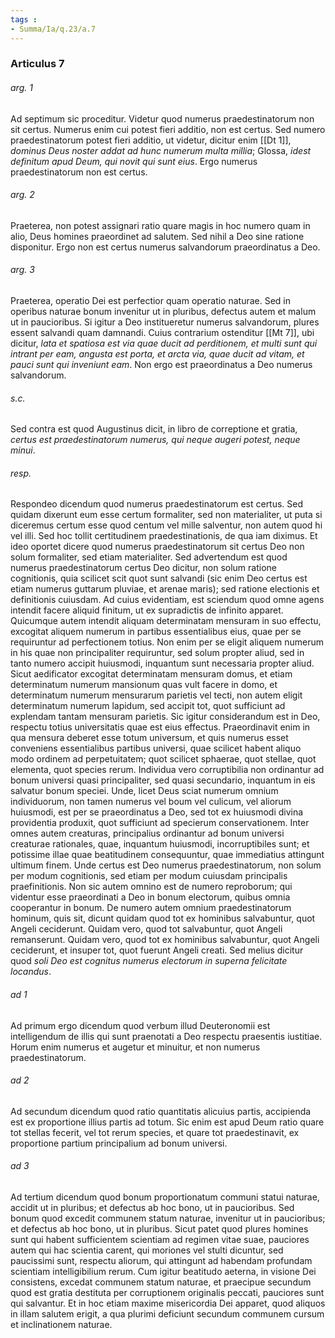 ```yaml
---
tags : 
- Summa/Ia/q.23/a.7
---
```


### Articulus 7

###### arg. 1
Ad septimum sic proceditur. Videtur quod numerus praedestinatorum non sit certus. Numerus enim cui potest fieri additio, non est certus. Sed numero praedestinatorum potest fieri additio, ut videtur, dicitur enim [[Dt 1]], *dominus Deus noster addat ad hunc numerum multa millia*; Glossa, *idest definitum apud Deum, qui novit qui sunt eius*. Ergo numerus praedestinatorum non est certus.

###### arg. 2
Praeterea, non potest assignari ratio quare magis in hoc numero quam in alio, Deus homines praeordinet ad salutem. Sed nihil a Deo sine ratione disponitur. Ergo non est certus numerus salvandorum praeordinatus a Deo.

###### arg. 3
Praeterea, operatio Dei est perfectior quam operatio naturae. Sed in operibus naturae bonum invenitur ut in pluribus, defectus autem et malum ut in paucioribus. Si igitur a Deo institueretur numerus salvandorum, plures essent salvandi quam damnandi. Cuius contrarium ostenditur [[Mt 7]], ubi dicitur, *lata et spatiosa est via quae ducit ad perditionem, et multi sunt qui intrant per eam, angusta est porta, et arcta via, quae ducit ad vitam, et pauci sunt qui inveniunt eam*. Non ergo est praeordinatus a Deo numerus salvandorum.

###### s.c.
Sed contra est quod Augustinus dicit, in libro de correptione et gratia, *certus est praedestinatorum numerus, qui neque augeri potest, neque minui*.

###### resp.
Respondeo dicendum quod numerus praedestinatorum est certus. Sed quidam dixerunt eum esse certum formaliter, sed non materialiter, ut puta si diceremus certum esse quod centum vel mille salventur, non autem quod hi vel illi. Sed hoc tollit certitudinem praedestinationis, de qua iam diximus. Et ideo oportet dicere quod numerus praedestinatorum sit certus Deo non solum formaliter, sed etiam materialiter. Sed advertendum est quod numerus praedestinatorum certus Deo dicitur, non solum ratione cognitionis, quia scilicet scit quot sunt salvandi (sic enim Deo certus est etiam numerus guttarum pluviae, et arenae maris); sed ratione electionis et definitionis cuiusdam. Ad cuius evidentiam, est sciendum quod omne agens intendit facere aliquid finitum, ut ex supradictis de infinito apparet. Quicumque autem intendit aliquam determinatam mensuram in suo effectu, excogitat aliquem numerum in partibus essentialibus eius, quae per se requiruntur ad perfectionem totius. Non enim per se eligit aliquem numerum in his quae non principaliter requiruntur, sed solum propter aliud, sed in tanto numero accipit huiusmodi, inquantum sunt necessaria propter aliud. Sicut aedificator excogitat determinatam mensuram domus, et etiam determinatum numerum mansionum quas vult facere in domo, et determinatum numerum mensurarum parietis vel tecti, non autem eligit determinatum numerum lapidum, sed accipit tot, quot sufficiunt ad explendam tantam mensuram parietis. Sic igitur considerandum est in Deo, respectu totius universitatis quae est eius effectus. Praeordinavit enim in qua mensura deberet esse totum universum, et quis numerus esset conveniens essentialibus partibus universi, quae scilicet habent aliquo modo ordinem ad perpetuitatem; quot scilicet sphaerae, quot stellae, quot elementa, quot species rerum. Individua vero corruptibilia non ordinantur ad bonum universi quasi principaliter, sed quasi secundario, inquantum in eis salvatur bonum speciei. Unde, licet Deus sciat numerum omnium individuorum, non tamen numerus vel boum vel culicum, vel aliorum huiusmodi, est per se praeordinatus a Deo, sed tot ex huiusmodi divina providentia produxit, quot sufficiunt ad specierum conservationem. Inter omnes autem creaturas, principalius ordinantur ad bonum universi creaturae rationales, quae, inquantum huiusmodi, incorruptibiles sunt; et potissime illae quae beatitudinem consequuntur, quae immediatius attingunt ultimum finem. Unde certus est Deo numerus praedestinatorum, non solum per modum cognitionis, sed etiam per modum cuiusdam principalis praefinitionis. Non sic autem omnino est de numero reproborum; qui videntur esse praeordinati a Deo in bonum electorum, quibus omnia cooperantur in bonum. De numero autem omnium praedestinatorum hominum, quis sit, dicunt quidam quod tot ex hominibus salvabuntur, quot Angeli ceciderunt. Quidam vero, quod tot salvabuntur, quot Angeli remanserunt. Quidam vero, quod tot ex hominibus salvabuntur, quot Angeli ceciderunt, et insuper tot, quot fuerunt Angeli creati. Sed melius dicitur quod *soli Deo est cognitus numerus electorum in superna felicitate locandus*.

###### ad 1
Ad primum ergo dicendum quod verbum illud Deuteronomii est intelligendum de illis qui sunt praenotati a Deo respectu praesentis iustitiae. Horum enim numerus et augetur et minuitur, et non numerus praedestinatorum.

###### ad 2
Ad secundum dicendum quod ratio quantitatis alicuius partis, accipienda est ex proportione illius partis ad totum. Sic enim est apud Deum ratio quare tot stellas fecerit, vel tot rerum species, et quare tot praedestinavit, ex proportione partium principalium ad bonum universi.

###### ad 3
Ad tertium dicendum quod bonum proportionatum communi statui naturae, accidit ut in pluribus; et defectus ab hoc bono, ut in paucioribus. Sed bonum quod excedit communem statum naturae, invenitur ut in paucioribus; et defectus ab hoc bono, ut in pluribus. Sicut patet quod plures homines sunt qui habent sufficientem scientiam ad regimen vitae suae, pauciores autem qui hac scientia carent, qui moriones vel stulti dicuntur, sed paucissimi sunt, respectu aliorum, qui attingunt ad habendam profundam scientiam intelligibilium rerum. Cum igitur beatitudo aeterna, in visione Dei consistens, excedat communem statum naturae, et praecipue secundum quod est gratia destituta per corruptionem originalis peccati, pauciores sunt qui salvantur. Et in hoc etiam maxime misericordia Dei apparet, quod aliquos in illam salutem erigit, a qua plurimi deficiunt secundum communem cursum et inclinationem naturae.

